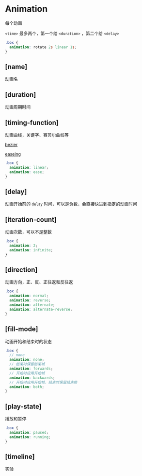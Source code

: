 # Animation

每个动画

`<time>` 最多两个，第一个给 `<duration>` ，第二个给 `<delay>`

```scss
.box {
  animation: rotate 2s linear 1s;
}
```

## [name]

动画名

## [duration]

动画周期时间

## [timing-function]

动画曲线，关键字、赛贝尔曲线等

[bezier](https://cubic-bezier.com/)

[easeing](https://www.xuanfengge.com/easeing/easeing/)

```scss
.box {
  animation: linear;
  animation: ease;
}
```

## [delay]

动画开始前的 `delay` 时间，可以是负数，会直接快进到指定的动画时间

## [iteration-count]

动画次数，可以不是整数

```scss
.box {
  animation: 2;
  animation: infinite;
}
```

## [direction]

动画方向，正、反、正往返和反往返

```scss
.box {
  animation: normal;
  animation: reverse;
  animation: alternate;
  animation: alternate-reverse;
}
```

## [fill-mode]

动画开始和结束时的状态

```scss
.box {
  // none
  animation: none;
  // 结束时保留结束帧
  animation: forwards;
  // 开始时应用开始帧
  animation: backwards;
  // 开始时应用开始帧，结束时保留结束帧
  animation: both;
}
```

## [play-state]

播放和暂停

```scss
.box {
  animation: paused;
  animation: running;
}
```

## [timeline]

实验
